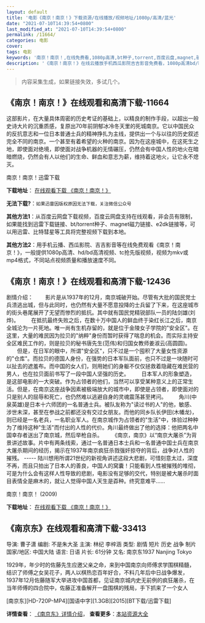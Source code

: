 ```yaml
---
layout: default
title: '电影《南京！南京！》下载资源/在线播放/视频地址/1080p/高清/蓝光'
date: "2021-07-10T14:39:54+0800"
last_modified_at: "2021-07-10T14:39:54+0800"
permalink: /11664/
categories: 电影
cover:
tags: 电影
keywords: '南京！南京！,在线免费看,1080p高清,bt种子,torrent,百度云盘,magnet,磁力链,迅雷下载资源'
description: '《南京！南京！》在线云播放手机西瓜影院吉吉影音免费看，1080p高清bd/hd未删减完整版和tc抢先枪版，mkv/mp4格式，附带bt/torrent种子、magnet/磁力链、百度云盘、网盘资源迅雷下载链接'
---
```


>内容采集生成，如果链接失效，多试几个。


## 《南京！南京！》在线观看和高清下载-11664

这部影片，在大量具体周密的历史考证的基础上，以精良的制作手段，以超出一般史诗大片的沉重质感，复原出70年前阴郁冰冷冬天里的死城南京。它以中国民众的反抗意志和一位日本普通士兵的精神挣扎为主线，提供出一个与以往的历史叙述完全不同的南京。一个甚至有着希望的火种的南京。因为在这座城中，在这死生之地，即使面对绝境，即使面对战争机器的无情碾压，仍然会有中国人性的地火在暗暗燃烧，仍然会有人以他们的生命、鲜血和意志为薪，维持着这地火，让它永不熄灭。


南京！南京！迅雷下载

**下载地址**： [在线观看下载 《南京！南京！》](https://www.993dy.com//vod-detail-id-17169.html) 


**无法下载?**：`如果迅雷因版权原因无法下载，关注微信公众号 `

**其他方法1**：从百度云网盘下载视频，百度云网盘支持在线观看，非会员有限制，如果能找到迅雷下载链接、bt/torrent种子、magnet磁力链接、e2dk链接等，可以用迅雷、比特彗星等工具将完整视频下载到本地。

**其他方法2**：用手机云播、西瓜影院、吉吉影音等在线免费观看《南京！南京！》，一般提供1080p高清、hd/bd高清视频、tc抢先版视频，视频为mkv或mp4格式，不同站点视频质量和播放速度不同。


## 《南京！南京！》在线观看和高清下载-12436

剧情介绍： 　　影片是从1937年的12月，南京城破开始。尽管有大批的国民党士兵溃逃出城，但与此同时，也仍然有大量不愿意投降的士兵留了下来，在这座城市的街头巷尾展开了无望而惨烈的抵抗。其中就有国民党精锐部队一员的陆剑雄(刘烨)。 　　在抵抗最终失败之后，在数十万中国人的鲜血终于染红长江之后，南京全城沦为一片死地。唯一尚有生机存留的，就是位于金陵女子学院的"安全区"。在这里，大量的难民因为拉贝的"纳粹"身份而暂时获得了喘息的机会。而实际主持安全区难民工作的，则是拉贝的秘书唐先生(范伟)和归国女教师姜淑云(高圆圆)。 　　但是，在日军的眼中，所谓"安全区"，只不过是一个囤积了大量女性资源的"仓库"。而拉贝的德国人身份，在强势的日本军队面前，也只不过是一块随时可以扯去的遮羞布。而中国的女人们，则用她们的身躯不仅仅拯救着隐藏在难民营的男人，也在拉贝面前书写了一段中国人坚强的历史。 　　日本军人的形象塑造，是这部电影的一大突破。作为占领者的他们，当然可以享受某种意义上的正常生活。但是，在南京这座战争因素被极端放大的城市中，即使是占领者，即使面对的只是别人的屈辱和死亡，也仍然难以逃避自身的灵魂震荡甚至拷问。 　　角川(中泉英雄)是日本十六师团的一名普通士兵。被队友称为"读过书的人"的他，敏感、涉世未深，甚至在参战之前都还没有交过女朋友。而他的同乡队长伊田(木幡龙)，则已经是一名老兵，一名职业军人。在南京城作为占领者的"生活"中，体验过种种为了维持这种"生活"而付出的人性的代价。角川最终做出了他的选择：他把两名中国幸存者送出了南京城，然后举枪自杀。 　　《南京，南京》以“南京大屠杀”为背景讲述故事。片中有两条线索，通过一名普通日本士兵和一名普通中国士兵在南京大屠杀期间的经历，揭示在1937年南京疯狂杀戮强奸掠夺的背后，战争对人性的摧残。 ----- 陆川想用所谓21世纪的新视角讲述这段大悲剧，可惜刻意太过，深度不再，而且只拍出了日本人的善良，中国人的窝囊！只能看到人性被摧残的堆彻，可是为什么会有这样人性导致的悲剧，电影没有足够的交代，特别是被大屠杀时面目表情全是麻木的，就让人觉得中国人天生是孬种。终究意难平……


南京！南京！ (2009)

**下载地址**： [在线观看下载 《南京！南京！》](https://www.btbtdy.me/btdy/dy6932.html) 


## 《南京东》在线观看和高清下载-33413

导演: 曹子潇 编剧: 不是朱大圣 主演: 林纪 李梓涵 类型: 剧情 短片 历史 战争 制片国家/地区: 中国大陆 语言: 日语 片长: 61分钟 又名: 南京东1937 Nanjing Tokyo

1929年，年少时的佐藤先生应邀父亲之命，来到中国南京向师傅求学围棋精髓，结识了师傅之女吴花子，两人以棋热恋百年好合，不料几年后中日战争爆发，1937年12月佐藤随军大举进攻中国首都，见证南京城内史无前例的疯狂屠杀，在当年师傅的四合院中，佐藤正准备解开一盘围棋的残局，手下抓来了一个女人


[南京东][HD-720P-MP4][国语中字][1.3GB][2015][BT下载/迅雷下载]

**详情查看**： [《南京东》详情介绍](/movie/33413/)， **查看更多**：[本站资源大全](/movie/t/all/)


